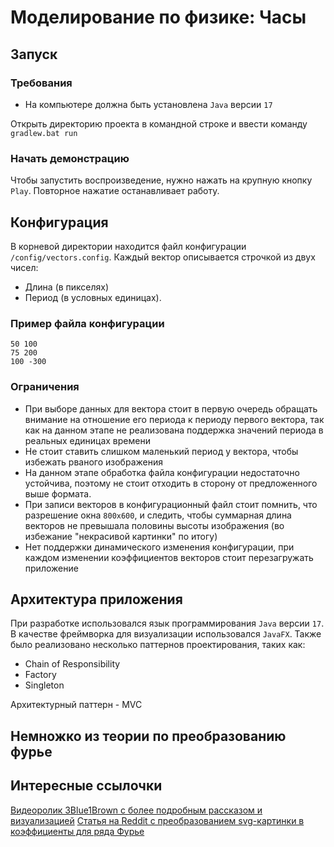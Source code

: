 # Моделирование по физике: Часы

## Запуск

### Требования
- На компьютере должна быть установлена ``Java`` версии ``17``

Открыть директорию проекта в командной строке и ввести команду ``gradlew.bat run``

### Начать демонстрацию

Чтобы запустить воспроизведение, нужно нажать на крупную кнопку ``Play``. Повторное нажатие останавливает работу.

## Конфигурация

В корневой директории находится файл конфигурации ``/config/vectors.config``.
Каждый вектор описывается строчкой из двух чисел:
 - Длина (в пикселях)
 - Период (в условных единицах).

### Пример файла конфигурации

    50 100
    75 200
    100 -300

### Ограничения
- При выборе данных для вектора стоит в первую очередь обращать внимание на отношение его периода к периоду первого вектора, так как на данном этапе не реализована поддержка значений периода в реальных единицах времени
- Не стоит ставить слишком маленький период у вектора, чтобы избежать рваного изображения
- На данном этапе обработка файла конфигурации недостаточно устойчива, поэтому не стоит отходить в сторону от предложенного выше формата.
- При записи векторов в конфигурационный файл стоит помнить, что разрешение окна ``800x600``, и следить, чтобы суммарная длина векторов не превышала половины высоты изображения (во избежание "некрасивой картинки" по итогу)
- Нет поддержки динамического изменения конфигурации, при каждом изменении коэффициентов векторов стоит перезагружать приложение

## Архитектура приложения

При разработке использовался язык программирования ``Java`` версии ``17``.
В качестве фреймворка для визуализации использовался ``JavaFX``.
Также было реализовано несколько паттернов проектирования, таких как:
- Chain of Responsibility
- Factory
- Singleton

Архитектурный паттерн - MVC

## Немножко из теории по преобразованию фурье

## Интересные ссылочки
[Видеоролик 3Blue1Brown с более подробным рассказом и визуализацией](https://www.youtube.com/watch?v=r6sGWTCMz2k)
[Статья на Reddit с преобразованием svg-картинки в коэффициенты для ряда Фурье](https://www.reddit.com/r/desmos/comments/u7r5li/how_to_create_images_in_desmos_using_epicycles/)
